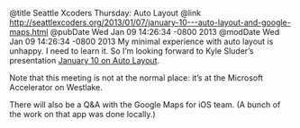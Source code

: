 @title Seattle Xcoders Thursday: Auto Layout
@link http://seattlexcoders.org/2013/01/07/january-10---auto-layout-and-google-maps.html
@pubDate Wed Jan 09 14:26:34 -0800 2013
@modDate Wed Jan 09 14:26:34 -0800 2013
My minimal experience with auto layout is unhappy. I need to learn it. So I’m looking forward to Kyle Sluder’s presentation <a href="http://seattlexcoders.org/2013/01/07/january-10---auto-layout-and-google-maps.html">January 10 on Auto Layout</a>.

Note that this meeting is not at the normal place: it’s at the Microsoft Accelerator on Westlake.

There will also be a Q&A with the Google Maps for iOS team. (A bunch of the work on that app was done locally.)
